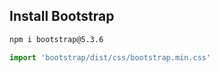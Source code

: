 ## Install Bootstrap
```cmd
npm i bootstrap@5.3.6
```

```jsx
import 'bootstrap/dist/css/bootstrap.min.css'
```